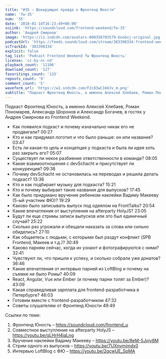 ```yaml
---
title: "#35 – Шокирующая правда о Фронтенд Юности"
name: 'fw-35'
num: '35'
date: '2018-01-14T16:23:49+00:00'
scLink: 'https://soundcloud.com/frontend-weekend/fw-35'
author: 'Андрей Смирнов'
image: 'https://i1.sndcdn.com/avatars-000358703579-bnobxj-original.jpg'
podcastUrl: 'https://feeds.soundcloud.com/stream/383398334-frontend-weekend-fw-35.m4a'
scTrackId: '383398334'
explicit: false
tag_list: 'Podcast Frontend Weekend fw Фронтенд Юность'
license: 'cc-by-nc-nd'
playback_count: '11106'
download_count: '127'
favoritings_count: '133'
reposts_count: '9'
comment_count: '5'
waveform_url: 'https://w1.sndcdn.com/F2c83wC1mUJv_m.png'
subtitle: "Подкаст Фронтенд Юность, а именно Алексей Хлебаев, Роман Пономарев, Александр Шоронов и Александр Богачев, в гостях у Андрея Смирнова из Frontend Weekend. "
---
```

Подкаст Фронтенд Юность, а именно Алексей Хлебаев, Роман Пономарев, Александр Шоронов и Александр Богачев, в гостях у Андрея Смирнова из Frontend Weekend. 

- Как появился подкаст и почему изначально никак его не продвигали? <timecode sec="27">00:27</timecode>
- Кто и как придумал логотип и что было раньше: он или название? <timecode sec="227">03:47</timecode>
- Есть ли какая-то цель и концепция у подкаста и была ли идея хоть раз закрыть его? <timecode sec="307">05:07</timecode>
- Существует ли некое разбиение ответственности в команде? <timecode sec="485">08:05</timecode>
- Какие взаимоотношения с devSchacht и присутствует ли конкуренция? <timecode sec="578">09:38</timecode>
- Почему devSchacht не остановилась на переводах и решила делать подкаст? <timecode sec="816">13:36</timecode>
- Кто и как подбирает музыку для подкаста? <timecode sec="921">15:21</timecode>
- Кто и почему выбирает такие названия для выпусков? <timecode sec="1065">17:45</timecode>
- Как было придумано вручение ребенком наклейки Вадиму Макееву (5-ый участник ФЮ)? <timecode sec="1169">19:29</timecode>
- Каково было записывать выпуск под одеялом на FrontTalks? <timecode sec="1254">20:54</timecode>
- Какие впечатления от выступления на afterparty HolyJS? <timecode sec="1385">23:05</timecode>
- Будут ли еще стримы записи выпусков или это был единичный случай? <timecode sec="1522">25:22</timecode>
- Сколько раз угрожали и обещали наказать за слова или сильно обиделись? <timecode sec="1630">27:10</timecode>
- Как общаетесь с людьми, с которыми был раздут конфликт (SPB Frontend, Макеев и т.д.)? <timecode sec="1849">30:49</timecode>
- Каково парням сейчас, когда их узнают и фотографируются с ними? <timecode sec="1961">32:41</timecode>
- Чувствуют ли, что пришли к успеху, и сколько собрали уже донатов? <timecode sec="2206">36:46</timecode>
- Какие впечатления от интервью парней из LoftBlog и почему на съемке не было Ромы? <timecode sec="2409">40:09</timecode>
- React, Angular, Vue или Ember (и почему парни топят за Ember)? <timecode sec="2589">43:09</timecode>
- Какая справедливая зарплата для frontend-разработчика в Петербурге? <timecode sec="2763">46:03</timecode>
- Готовим вместе с frontend-разработчиком <timecode sec="2852">47:32</timecode>
- Советы слушателям от Фронтенд Юности <timecode sec="2989">49:49</timecode>

Ссылки по теме:
1) Фронтенд Юность – https://soundcloud.com/frontend_u
2) Совместное выступление на afterparty HolyJS – https://youtu.be/qLHrH4iaLng
3) Вручение наклейки Вадиму Макееву – https://youtu.be/8eM-5Jojy8M
4) Стрим одного из выпусков – https://youtu.be/7UXnvmjmdx0
5) Интервью LoftBlog c ФЮ – https://youtu.be/2qcwUE_SpMA